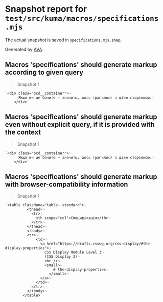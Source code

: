 # Snapshot report for `test/src/kuma/macros/specifications.mjs`

The actual snapshot is saved in `specifications.mjs.snap`.

Generated by [AVA](https://avajs.dev).

## Macros 'specifications' should generate markup according to given query

> Snapshot 1

    `<div class="bcd__container">␊
          Якщо ви це бачите — значить, щось трапилося з цією сторінкою.␊
        </div>`

## Macros 'specifications' should generate markup even without explicit query, if it is provided with the context

> Snapshot 1

    `<div class="bcd__container">␊
          Якщо ви це бачите — значить, щось трапилося з цією сторінкою.␊
        </div>`

## Macros 'specifications' should generate markup with browser-compatibility information

> Snapshot 1

    `<table className="table--standard">␊
              <thead>␊
                <tr>␊
                  <th scope="col">Специфікація</th>␊
                </tr>␊
              </thead>␊
              <tbody>␊
              <tr>␊
                  <td>␊
                    <a href="https://drafts.csswg.org/css-display/#the-display-properties">␊
                      CSS Display Module Level 3␊
                      (CSS Display 3)␊
                      <br />␊
                      <small>␊
                          # the-display-properties␊
                        </small>␊
                    </a>␊
                  </td>␊
                </tr>␊
              </tbody>␊
            </table>`
